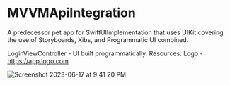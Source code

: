 # MVVMApiIntegration

A predecessor pet app for SwiftUIImplementation that uses UIKit covering the use of Storyboards, Xibs, and Programmatic UI combined.

LoginViewController - UI built programmatically.
Resources:
Logo - https://app.logo.com

![Screenshot 2023-06-17 at 9 41 20 PM](https://github.com/ronaldwhigan95/MVVMApiIntegration/assets/36095518/d0f9772f-92e6-47c8-8d45-a1eb82aed4f5)
